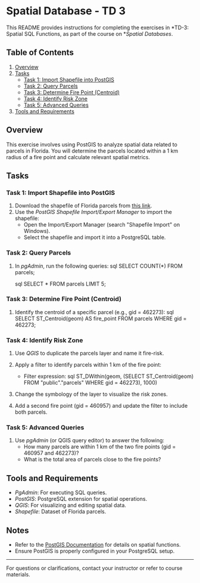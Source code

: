# Spatial Database - TD 3

This README provides instructions for completing the exercises in *TD-3: Spatial SQL Functions, as part of the course on **Spatial Databases*.

## Table of Contents
1. [Overview](#overview)
2. [Tasks](#tasks)
   - [Task 1: Import Shapefile into PostGIS](#task-1-import-shapefile-into-postgis)
   - [Task 2: Query Parcels](#task-2-query-parcels)
   - [Task 3: Determine Fire Point (Centroid)](#task-3-determine-fire-point-centroid)
   - [Task 4: Identify Risk Zone](#task-4-identify-risk-zone)
   - [Task 5: Advanced Queries](#task-5-advanced-queries)
3. [Tools and Requirements](#tools-and-requirements)

## Overview
This exercise involves using PostGIS to analyze spatial data related to parcels in Florida. You will determine the parcels located within a 1 km radius of a fire point and calculate relevant spatial metrics.

## Tasks

### Task 1: Import Shapefile into PostGIS
1. Download the shapefile of Florida parcels from [this link](https://maps.leegov.com/datasets/80708a2f5f56426f94c8be97c182176b/about).
2. Use the *PostGIS Shapefile Import/Export Manager* to import the shapefile:
   - Open the Import/Export Manager (search "Shapefile Import" on Windows).
   - Select the shapefile and import it into a PostgreSQL table.

### Task 2: Query Parcels
1. In *pgAdmin*, run the following queries:
    sql
    SELECT COUNT(*) FROM parcels;
    
    sql
    SELECT * FROM parcels LIMIT 5;
    

### Task 3: Determine Fire Point (Centroid)
1. Identify the centroid of a specific parcel (e.g., gid = 462273):
    sql
    SELECT ST_Centroid(geom) AS fire_point
    FROM parcels
    WHERE gid = 462273;
    

### Task 4: Identify Risk Zone
1. Use *QGIS* to duplicate the parcels layer and name it fire-risk.
2. Apply a filter to identify parcels within 1 km of the fire point:
    - Filter expression:
      sql
      ST_DWithin(geom, (SELECT ST_Centroid(geom) FROM "public"."parcels" WHERE gid = 462273), 1000)
      
3. Change the symbology of the layer to visualize the risk zones.
4. Add a second fire point (gid = 460957) and update the filter to include both parcels.

### Task 5: Advanced Queries
1. Use *pgAdmin* (or QGIS query editor) to answer the following:
   - How many parcels are within 1 km of the two fire points (gid = 460957 and 462273)?
   - What is the total area of parcels close to the fire points?

## Tools and Requirements
- *PgAdmin*: For executing SQL queries.
- *PostGIS*: PostgreSQL extension for spatial operations.
- *QGIS*: For visualizing and editing spatial data.
- *Shapefile*: Dataset of Florida parcels.

## Notes
- Refer to the [PostGIS Documentation](https://postgis.net/docs/reference.html) for details on spatial functions.
- Ensure PostGIS is properly configured in your PostgreSQL setup.

---

For questions or clarifications, contact your instructor or refer to course materials.
